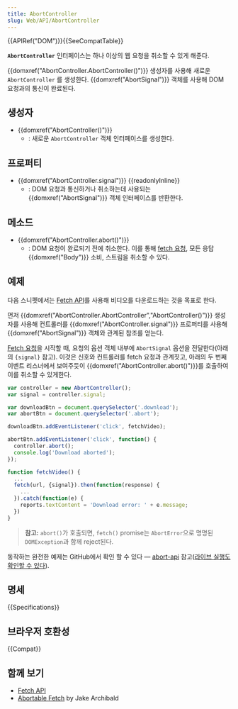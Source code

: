 ```yaml
---
title: AbortController
slug: Web/API/AbortController
---
```

{{APIRef("DOM")}}{{SeeCompatTable}}

**`AbortController`** 인터페이스는 하나 이상의 웹 요청을 취소할 수 있게 해준다.

{{domxref("AbortController.AbortController()")}} 생성자를 사용해 새로운 `AbortController` 를 생성한다. {{domxref("AbortSignal")}} 객체를 사용해 DOM 요청과의 통신이 완료된다.

## 생성자

- {{domxref("AbortController()")}}
  - : 새로운 `AbortController` 객체 인터페이스를 생성한다.

## 프로퍼티

- {{domxref("AbortController.signal")}} {{readonlyInline}}
  - : DOM 요청과 통신하거나 취소하는데 사용되는 {{domxref("AbortSignal")}} 객체 인터페이스를 반환한다.

## 메소드

- {{domxref("AbortController.abort()")}}
  - : DOM 요청이 완료되기 전에 취소한다. 이를 통해 [fetch 요청](/ko/docs/Web/API/WindowOrWorkerGlobalScope/fetch), 모든 응답 {{domxref("Body")}} 소비, 스트림을 취소할 수 있다.

## 예제

다음 스니펫에서는 [Fetch API](/ko/docs/Web/API/Fetch_API)를 사용해 비디오를 다운로드하는 것을 목표로 한다.

먼저 {{domxref("AbortController.AbortController","AbortController()")}} 생성자를 사용해 컨트롤러를 {{domxref("AbortController.signal")}} 프로퍼티를 사용해 {{domxref("AbortSignal")}} 객체와 관계된 참조를 얻는다.

[Fetch 요청](/ko/docs/Web/API/WindowOrWorkerGlobalScope/fetch)을 시작할 때, 요청의 옵션 객체 내부에 `AbortSignal` 옵션을 전달한다(아래의 `{signal}` 참고). 이것은 신호와 컨트롤러를 fetch 요청과 관계짓고, 아래의 두 번째 이벤트 리스너에서 보여주듯이 {{domxref("AbortController.abort()")}}를 호출하여 이를 취소할 수 있게한다.

```js
var controller = new AbortController();
var signal = controller.signal;

var downloadBtn = document.querySelector('.download');
var abortBtn = document.querySelector('.abort');

downloadBtn.addEventListener('click', fetchVideo);

abortBtn.addEventListener('click', function() {
  controller.abort();
  console.log('Download aborted');
});

function fetchVideo() {
  ...
  fetch(url, {signal}).then(function(response) {
    ...
  }).catch(function(e) {
    reports.textContent = 'Download error: ' + e.message;
  })
}
```

> **참고:** `abort()`가 호출되면, `fetch()` promise는 `AbortError`으로 명명된 `DOMException`과 함께 reject된다.

동작하는 완전한 예제는 GitHub에서 확인 할 수 있다 — [abort-api](https://github.com/mdn/dom-examples/tree/master/abort-api) 참고([라이브 실행도 확인할 수 있다](https://mdn.github.io/dom-examples/abort-api/)).

## 명세

{{Specifications}}

## 브라우저 호환성

{{Compat}}

## 함께 보기

- [Fetch API](/ko/docs/Web/API/Fetch_API)
- [Abortable Fetch](https://developers.google.com/web/updates/2017/09/abortable-fetch) by Jake Archibald
